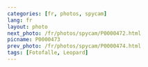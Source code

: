 ```yaml
---
categories: [fr, photos, spycam]
lang: fr
layout: photo
next_photo: /fr/photos/spycam/P0000472.html
picname: P0000473
prev_photo: /fr/photos/spycam/P0000474.html
tags: [Fotofalle, Leopard]
---
```

